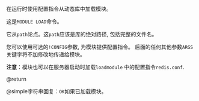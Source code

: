 在运行时使用配置指令从动态库中加载模块。

这是`MODULE LOAD`命令。

它从`path`论点。这`path`应该是库的绝对路径, 包括完整的文件名。

您可以使用可选的`!CONFIG`参数, 为模块提供配置指令。
后面的任何其他参数`ARGS`关键字将不加修改地传递给模块。

**注意**：模块也可以在服务器启动时加载`loadmodule`
中的配置指令`redis.conf`.

@return

@simple字符串回复：`OK`如果已加载模块。
